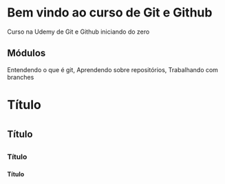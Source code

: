 # Bem vindo ao curso de Git e Github
Curso na Udemy de Git e Github iniciando do zero


## Módulos
Entendendo o que é git, Aprendendo sobre repositórios, Trabalhando com branches

# Título <h1>
## Título <h2>
### Título <h3>
#### Título <h4>
